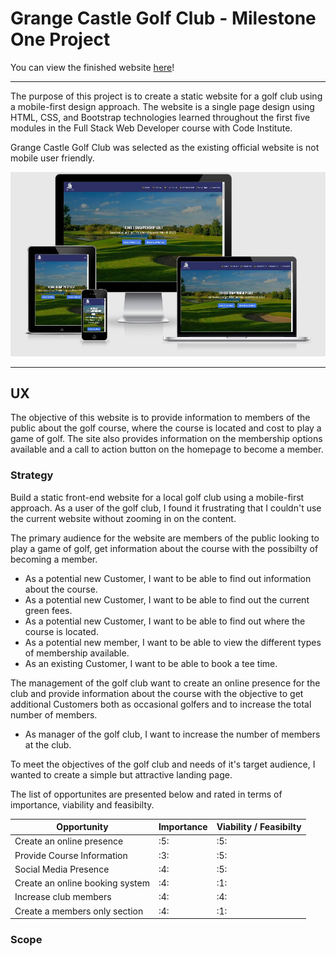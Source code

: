 # Grange Castle Golf Club - Milestone One Project

You can view the finished website [here](https://lawlessxd.github.io/golf-club/index.html)!

***

The purpose of this project is to create a static website for a golf club using a mobile-first design approach. The website is a single page design using HTML, CSS, and Bootstrap technologies learned throughout the first five modules in the Full Stack Web Developer course with Code Institute.

Grange Castle Golf Club was selected as the existing official website is not mobile user friendly.  

![Am I Responsive Image](https://github.com/LawlessXD/golf-club/blob/master/assets/images/AmIResponsive.JPG "Am I Responsive")

***

## UX

The objective of this website is to provide information to members of the public about the golf course, where the course is located and cost to play a game of golf. The site also provides information on the membership options available and a call to action button on the homepage to become a member.

### Strategy

Build a static front-end website for a local golf club using a mobile-first approach. As a user of the golf club, I found it frustrating that I couldn't use the current website without zooming in on the content. 

The primary audience for the website are members of the public looking to play a game of golf, get information about the course with the possibilty of becoming a member. 
- As a potential new Customer, I want to be able to find out information about the course.
- As a potential new Customer, I want to be able to find out the current green fees.
- As a potential new Customer, I want to be able to find out where the course is located.
- As a potential new member, I want to be able to view the different types of membership available.
- As an existing Customer, I want to be able to book a tee time.

The management of the golf club want to create an online presence for the club and provide information about the course with the objective to get additional Customers both as occasional golfers and to increase the total number of members.  
- As manager of the golf club, I want to increase the number of members at the club.

To meet the objectives of the golf club and needs of it's target audience, I wanted to create a simple but attractive landing page.

The list of opportunites are presented below and rated in terms of importance, viability and feasibilty.

|Opportunity    |   Importance     |    Viability / Feasibilty|
|---------------|------------------|--------------------------|
|Create an online presence  |:5:|:5:|
|Provide Course Information  |:3:|:5:|
|Social Media Presence  |:4:|:5:|
|Create an online booking system  |:4:|:1:|
|Increase club members  |:4:|:4:|
|Create a members only section    |:4:|:1:|
### Scope

